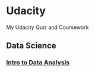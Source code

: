 # Udacity
My Udacity Quiz and Coursework

## Data Science
### [Intro to Data Analysis](https://www.udacity.com/course/intro-to-data-analysis--ud170)
